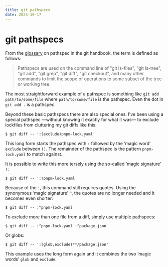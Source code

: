```yaml
---
title: git pathspecs
date: 2024-10-17
---
```


# git pathspecs

From the [glossary][1] on pathspec in the git handbook, the term is defined as
follows:

> Pathspecs are used on the command line of "git ls-files", "git ls-tree", "git
> add", "git grep", "git diff", "git checkout", and many other commands to limit
> the scope of operations to some subset of the tree or working tree.

The most straightforward example of a pathspec is something like
`git add path/to/some/file` where `path/to/some/file` is the pathspec. Even the
dot in `git add .` is a pathspec.

Beyond these basic pathspecs there are also special ones. I've been using a
special pathspec —without knowing it exactly for what it was— to exclude
lockfiles from cluttering my git diffs like this:

```shell
$ git diff -- ':(exclude)pnpm-lock.yaml'
```

This long form starts the pathspec with `:` followed by the ‘magic word’
`exclude` between `()`. The remainder of the pathspec is the pattern
`pnpm-lock.yaml` to match against.

It is possible to write this more tersely using the so-called ‘magic signature’
`!`:

```shell
$ git diff -- ':!pnpm-lock.yaml'
```

Because of the `!`, this command still requires quotes. Using the synonymous
‘magic signature’ `^`, the quotes are no longer needed and it becomes even
shorter:

```shell
$ git diff -- :^pnpm-lock.yaml
```

To exclude more than one file from a diff, simply use multiple pathspecs:

```shell
$ git diff -- :^pnpm-lock.yaml :^package.json
```

Or globs:

```shell
$ git diff -- ':(glob,exclude)**/package.json'
```

This example uses the long form again and it combines the two ‘magic words’
`glob` and `exclude`.

[1]:
  https://git-scm.com/docs/gitglossary#Documentation/gitglossary.txt-aiddefpathspecapathspec
